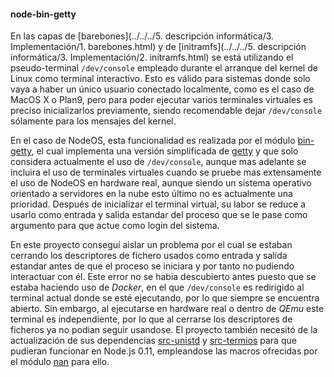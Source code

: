 #### node-bin-getty

En las capas de
[barebones](../../../5. descripción informática/3. Implementación/1. barebones.html)
y de
[initramfs](../../../5. descripción informática/3. Implementación/2. initramfs.html)
se está utilizando el pseudo-terminal `/dev/console` empleado durante el
arranque del kernel de Linux como terminal interactivo. Esto es válido para
sistemas donde solo vaya a haber un único usuario conectado localmente, como es
el caso de MacOS X o Plan9, pero para poder ejecutar varios terminales virtuales
es preciso inicializarlos previamente, siendo recomendable dejar `/dev/console`
sólamente para los mensajes del kernel.

En el caso de NodeOS, esta funcionalidad es realizada por el módulo
[bin-getty](https://github.com/NodeOS/node-bin-getty), el cual implementa una
versión simplificada de [getty](https://www.freebsd.org/cgi/man.cgi?query=getty)
y que solo considera actualmente el uso de `/dev/console`, aunque mas adelante
se incluira el uso de terminales virtuales cuando se pruebe mas extensamente el
uso de NodeOS en hardware real, aunque siendo un sistema operativo orientado a
servidores en la nube esto último no es actualmente una prioridad. Después de
inicializar el terminal virtual, su labor se reduce a usarlo como entrada y
salida estandar del proceso que se le pase como argumento para que actue como
login del sistema.

En este proyecto conseguí aislar un problema por el cual se estaban cerrando los
descriptores de fichero usados como entrada y salida estandar antes de que el
proceso se iniciara y por tanto no pudiendo interactuar con él. Este error no se
habia descubierto antes puesto que se estaba haciendo uso de *Docker*, en el que
`/dev/console` es redirigido al terminal actual donde se esté ejecutando, por lo
que siempre se encuentra abierto. Sin embargo, al ejecutarse en hardware real o
dentro de *QEmu* este terminal es independiente, por lo que al cerrarse los
descriptores de ficheros ya no podian seguir usandose. El proyecto también
necesitó de la actualización de sus dependencias
[src-unistd](https://github.com/netlovers/node-src-unistd) y
[src-termios](https://github.com/netlovers/node-src-termios) para que pudieran
funcionar en Node.js 0.11, empleandose las macros ofrecidas por el módulo
[nan](https://github.com/nodejs/nan) para ello.
